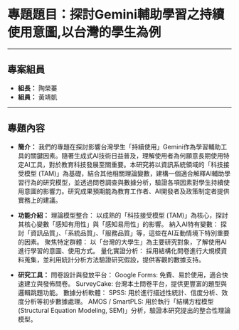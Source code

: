 # 專題題目：探討Gemini輔助學習之持續使用意圖,以台灣的學生為例

---

## 專案組員

* **組長：** 陶榮蓁
* **組員：** 黃靖凱
---

## 專題內容
* **簡介：** 
我們的專題在探討影響台灣學生「持續使用」Gemini作為學習輔助工具的關鍵因素。隨著生成式AI技術日益普及，理解使用者為何願意長期使用特定AI工具，對於教育科技發展至關重要。本研究將以資訊系統領域的「科技接受模型 (TAM)」為基礎，結合其他相關理論變數，建構一個適合解釋AI輔助學習行為的研究模型，並透過問卷調查與數據分析，驗證各項因素對學生持續使用意圖的影響力。研究成果預期能為教育工作者、AI開發者及政策制定者提供實務上的建議。

* **功能介紹：** 
  理論模型整合： 以成熟的「科技接受模型 (TAM)」為核心，探討其核心變數「感知有用性」與「感知易用性」的影響。
  納入AI特有變數： 探討「資訊品質」、「系統品質」、「服務品質」等，這些在AI互動情境下特別重要的因素。
  聚焦特定群體： 以「台灣的大學生」為主要研究對象，了解使用AI進行學習的意圖、使用方式。
  量化實證分析： 採用結構化問卷進行大規模資料蒐集，並利用統計分析方法驗證研究假設，提供客觀的數據支持。
* **研究工具：**
  問卷設計與發放平台：
  Google Forms: 免費、易於使用，適合快速建立與發佈問卷。
  SurveyCake: 台灣本土問卷平台，提供更豐富的題型與邏輯跳題功能。
  數據分析軟體：
  SPSS: 用於進行描述性統計、信度分析、效度分析等初步數據處理。
  AMOS / SmartPLS: 用於執行「結構方程模型 (Structural Equation Modeling, SEM)」分析，驗證本研究提出的整合性理論模型。

